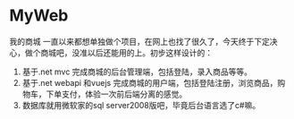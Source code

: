# MyWeb
我的商城
一直以来都想单独做个项目，在网上也找了很久了，今天终于下定决心，做个商城吧，没准以后还能用的上。初步这样设计的：
1. 基于.net mvc 完成商城的后台管理端，包括登陆，录入商品等等。
2. 基于.net webapi 和vuejs 完成商城的用户端，包括登陆注册，浏览商品，购物车，下单支付，体验一次前后端分离的感觉。
3. 数据库就用微软家的sql server2008版吧，毕竟后台语言选了c#嘛。
